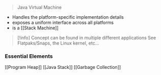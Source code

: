 > Java Virtual Machine

- Handles the platform-specific implementation details
- exposes a uniform interface across all platforms
- is a [[Stack Machine]]

> [!info] Concept can be found in multiple different applications
> See Flatpaks/Snaps, the Linux kernel, etc...

### Essential Elements
[[Program Heap]]
[[Java Stack]]
[[Garbage Collection]]
